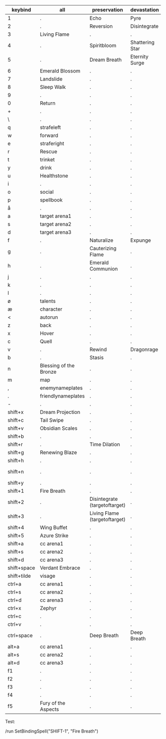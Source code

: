 | keybind    | all | preservation | devastation | augmentation |
|------------|-----|--------------|-------------|--------------|
| 1          |  .  | Echo           | Pyre           | Prescience            |
| 2          |  .  | Reversion            | Disintegrate           | Eruption            |
| 3          |  Living Flame  | .            | .           | .            |
| 4          |  .  | Spiritbloom            | Shattering Star           | Blistering Scales             |
| 5          |  .  | Dream Breath            | Eternity Surge           | Upheaval            |
| 6          |  Emerald Blossom | .            | .           | .            |
| 7          |  Landslide   | .            | .           | .            |
| 8          |  Sleep Walk | .            | .           | .            |
| 9          |  .  | .            | .           | .            |
| 0          |  Return  | .            | .           | .            |
| +          |  .  | .            | .           | .            |
| \          |  .  | .            | .           | .            |
| q          |  strafeleft  | .            | .           | .            |
| w          |  forward  | .            | .           | .            |
| e          |  straferight  | .            | .           | .            |
| r          |  Rescue  | .            | .           | .            |
| t          |  trinket  | .            | .           | .            |
| y          |  drink  | .            | .           | .            |
| u          |  Healthstone  | .            | .           | .            |
| i          |  .  | .            | .           | .            |
| o          |  social  | .            | .           | .            |
| p          |  spellbook  | .            | .           | .            |
| å          |  .  | .            | .           | .            |
| a          |  target arena1  | .            | .           | .            |
| s          |  target arena2  | .            | .           | .            |
| d          |  target arena3  | .            | .           | .            |
| f          |  .  | Naturalize            | Expunge           | Expunge            |
| g          |  .  | Cauterizing Flame    | .           | .            |
| h          |  .  | Emerald Communion            | .           | Time Skip            |
| j          |  .  | .            | .           | .            |
| k          |  .  | .            | .           | .            |
| l          |  .  | .            | .           | .            |
| ø          |  talents  | .            | .           | .            |
| æ          |  character  | .            | .           | .            |
| <          |  autorun  | .         | .           | .            |
| z          |  back  | .            | .           | .            |
| x          |  Hover  | .            | .           | .            |
| c          |  Quell  | .            | .           | .            |
| v          |  .  | Rewind            | Dragonrage           |      Ebon Might       |
| b          |  .  | Stasis            | .           | .            | 
| n          |  Blessing of the Bronze  | .            | .           | .            |
| m          |  map  | .            | .           | .            |
| ,          |  enemynameplates  | .            | .           | .            |
| .          |  friendlynameplates  | .            | .           | .            |
| -          |  .  | .            | .           | .            |
| shift+x    |  Dream Projection  | .            | .           | .            |
| shift+c    |  Tail Swipe  | .            | .           | .            |
| shift+v    |  Obsidian Scales | .            | .           | .            |
| shift+b    |  .  | .            | .           | .            |
| shift+r    |  .  | Time Dilation   | .           | .            |
| shift+g    |  Renewing Blaze  | .            | .           | .            |
| shift+h    |  .  | .            | .           | .            |
| shift+n    |  .  | .            | .           | Source of Magic     |
| shift+y    |  .  | .            | .           | .            |
| shift+1    |  Fire Breath  | .            | .           | .            |
| shift+2    |  .  | Disintegrate (targetoftarget)    | .           | .            |
| shift+3    |  .  | Living Flame (targetoftarget)  | .           | .            |
| shift+4    |  Wing Buffet  | .            | .           | .            |
| shift+5    |  Azure Strike  | .            | .           | .            |
| shift+a    |  cc arena1  | .            | .           | .            |
| shift+s    |  cc arena2 | .            | .           | .            |
| shift+d    |  cc arena3  | .            | .           | .            |
| shift+space    |  Verdant Embrace  | .            | .           | .            |
| shift+tilde    |  visage  | .            | .           | .            |
| ctrl+a     |  cc arena1  | .            | .           | .            |
| ctrl+s     |  cc arena2  | .            | .           | .            |
| ctrl+d     |  cc arena3  | .            | .           | .            |
| ctrl+x     |  Zephyr  | .            | .           | .            |
| ctrl+c     |  .  | .            | .           | .            |
| ctrl+v     |  .  | .            | .           | .            |
| ctrl+space     |  .  | Deep Breath            | Deep Breath           | Breath of Eons     |
| alt+a      |  cc arena1  | .            | .           | .            |
| alt+s      |  cc arena2  | .            | .           | .            |
| alt+d      |  cc arena3  | .            | .           | .            |
| f1         |  .  | .            | .           | .            |
| f2         | .  | .            | .           | .            |
| f3         |  .  | .            | .           | .            |
| f4         |  .  | .            | .           | .            |
| f5         |  Fury of the Aspects  | .            | .           | .            |


Test:

/run SetBindingSpell("SHIFT-1", "Fire Breath")
